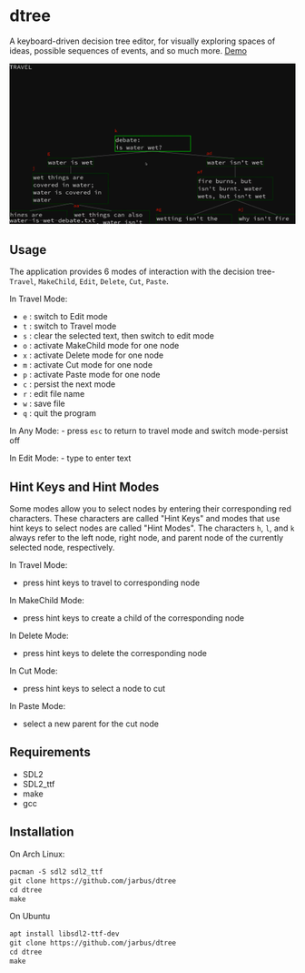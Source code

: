 # dtree

A keyboard-driven decision tree editor, for visually exploring spaces of ideas, possible sequences of events, and so much more. [Demo](https://imgur.com/7YwDnxc)

![](./screenshot.png)

## Usage

The application provides 6 modes of interaction with the decision tree- `Travel`, `MakeChild`, `Edit`, `Delete`, `Cut`, `Paste`.

In Travel Mode:

* `e` : switch to Edit mode
* `t` : switch to Travel mode
* `s` : clear the selected text, then switch to edit mode
* `o` : activate MakeChild mode for one node
* `x` : activate Delete mode for one node
* `m` : activate Cut mode for one node
* `p` : activate Paste mode for one node
* `c` : persist the next mode
* `r` : edit file name
* `w` : save file
* `q` : quit the program

In Any Mode:
    - press `esc` to return to travel mode and switch mode-persist off

In Edit Mode:
    - type to enter text

## Hint Keys and Hint Modes

Some modes allow you to select nodes by entering their corresponding red characters. These characters are called "Hint Keys" and modes that use hint keys to select nodes are called "Hint Modes". The characters `h`, `l`, and `k` always refer to the left node, right node, and parent node of the currently selected node, respectively.

In Travel Mode:

* press hint keys to travel to corresponding node

In MakeChild Mode:

* press hint keys to create a child of the corresponding node

In Delete Mode:

*  press hint keys to delete the corresponding node

In Cut Mode:

* press hint keys to select a node to cut

In Paste Mode:

* select a new parent for the cut node

## Requirements

* SDL2
* SDL2_ttf
* make
* gcc

## Installation

On Arch Linux:

```
pacman -S sdl2 sdl2_ttf
git clone https://github.com/jarbus/dtree
cd dtree
make
```

On Ubuntu

```
apt install libsdl2-ttf-dev
git clone https://github.com/jarbus/dtree
cd dtree
make
```
